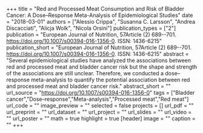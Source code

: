 +++
title = "Red and Processed Meat Consumption and Risk of Bladder Cancer: A Dose–Response Meta-Analysis of Epidemiological Studies"
date = "2018-03-01"
authors = ["Alessio Crippa", "Susanna C. Larsson", "Andrea Discacciati", "Alicja Wolk", "Nicola Orsini"]
publication_types = ["2"]
publication = "European Journal of Nutrition, 57Article (2) 689--701. https://doi.org/10.1007/s00394-016-1356-0. ISSN: 1436-6215"
publication_short = "European Journal of Nutrition, 57Article (2) 689--701. https://doi.org/10.1007/s00394-016-1356-0. ISSN: 1436-6215"
abstract = "Several epidemiological studies have analyzed the associations between red and processed meat and bladder cancer risk but the shape and strength of the associations are still unclear. Therefore, we conducted a dose–response meta-analysis to quantify the potential association between red and processed meat and bladder cancer risk."
abstract_short = ""
url_source = "https://doi.org/10.1007/s00394-016-1356-0"
tags = ["Bladder cancer","Dose–response","Meta-analysis","Processed meat","Red meat"]
url_code = ""
image_preview = ""
selected = false
projects = []
url_pdf = ""
url_preprint = ""
url_dataset = ""
url_project = ""
url_slides = ""
url_video = ""
url_poster = ""
math = true
highlight = true
[header]
image = ""
caption = ""
+++
